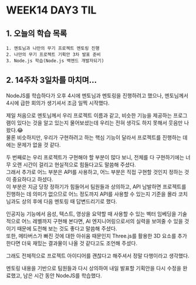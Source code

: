 # WEEK14 DAY3 TIL

## 1. 오늘의 학습 목록
```
1. 멘토님과 나만의 무기 프로젝트 멘토링 진행
2. 나만의 무기 프로젝트 기획안 3차 발표 준비
3. Node.js 학습(Node.js 백엔드 개발자되기)
```

## 2. 14주차 3일차를 마치며...
NodeJS를 학습하다가 오후 4시에 멘토님과 멘토링을 진행하려고 했으나, 멘토님께서 4시에 급한 회의가 생기셔서 조금 일찍 시작했다.

제일 처음으로 멘토님께서 우리 프로젝트 이름과 같고, 비슷한 기능을 제공하는 프로그램이 있다는 것을 알고 있는지 물어보셨는데 우리는 전혀 생각도 하지 못해서 웃음만 나왔다.😂  
물론 비슷하지만, 우리가 구현하려고 하는 핵심 기능이 달라서 프로젝트를 진행하는 데에는 문제가 없을 것 같다.

두 번째로는 우리 프로젝트가 구현해야 할 부분이 많다 보니, 전체를 다 구현하기에는 너무 오랜 시간이 걸리고 현실적으로 힘들다고도 말씀해 주셨다.  
그래서 추가로 어느 부분은 API를 사용하고, 어느 부분은 직접 구현할 것인지 정하는 것이 중요하다고 하셨다.  
이 부분은 지금 당장 정하기가 힘들어서 팀원들과 상의하고, API 남발하면 프로젝트를 진행하는 데 의미가 없으므로 어느 정도까지 API를 사용할 수 있는지 기준을 몰라 코치님과도 상의 후에 다음 멘토링 때 답변드리기로 했다.

인공지능 기능에서 음성, 텍스트, 영상을 요약할 때 사용할 수 있는 벡터 임베딩을 기술적으로 어느 레벨까지 구현해 본다면, AI 엔지니어링으로서의 실력을 보여줄 수 있을 것이기 때문에 도전해 보는 것도 좋다고 말씀해 주셨다.  
또한, 메타버스가 빠진 것에 대한 아쉬움 때문인지 Three.js를 활용한 3D 요소를 추가한다면 더욱 재밌는 결과물이 나올 것 같다고도 조언해 주셨다.

그래도 전체적으로 프로젝트 아이디어를 괜찮다고 해주셔서 정말 다행이라고 생각했다.

멘토링 내용을 기반으로 팀원들과 다시 상의하여 내일 발표할 기획안을 다시 수정을 완료했고, 남은 시간 동안 NodeJS를 학습했다.